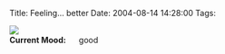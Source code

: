 Title: Feeling... better
Date: 2004-08-14 14:28:00
Tags: 

<a href="http://www.damog.net/images/damog-maggit.png"><img src="http://www.damog.net/images/damog-maggit-thumb.png"/></a><br/><strong>Current Mood:</strong> <img width="15" height="15" src="http://stat.livejournal.com/img/mood/growf/smileys/smile.gif"/> good
